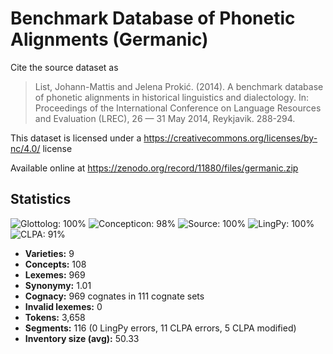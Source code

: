 # Benchmark Database of Phonetic Alignments (Germanic)

Cite the source dataset as

> List, Johann-Mattis and Jelena Prokić. (2014). A benchmark database of phonetic alignments in historical linguistics and dialectology. In: Proceedings of the International Conference on Language Resources and Evaluation (LREC), 26 — 31 May 2014, Reykjavik. 288-294.

This dataset is licensed under a https://creativecommons.org/licenses/by-nc/4.0/ license

Available online at https://zenodo.org/record/11880/files/germanic.zip

## Statistics
![Glottolog: 100%](https://img.shields.io/badge/Glottolog-100%25-brightgreen.svg "Glottolog: 100%") ![Concepticon: 98%](https://img.shields.io/badge/Concepticon-98%25-green.svg "Concepticon: 98%") ![Source: 100%](https://img.shields.io/badge/Source-100%25-brightgreen.svg "Source: 100%") ![LingPy: 100%](https://img.shields.io/badge/LingPy-100%25-brightgreen.svg "LingPy: 100%") ![CLPA: 91%](https://img.shields.io/badge/CLPA-91%25-green.svg "CLPA: 91%")

- **Varieties:** 9
- **Concepts:** 108
- **Lexemes:** 969
- **Synonymy:** 1.01
- **Cognacy:** 969 cognates in 111 cognate sets
- **Invalid lexemes:** 0
- **Tokens:** 3,658
- **Segments:** 116 (0 LingPy errors, 11 CLPA errors, 5 CLPA modified)
- **Inventory size (avg):** 50.33